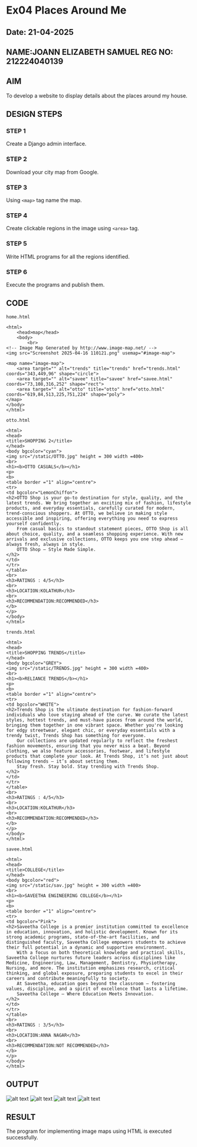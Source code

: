 # Ex04 Places Around Me
## Date: 21-04-2025
## NAME:JOANN ELIZABETH SAMUEL REG NO: 212224040139

## AIM
To develop a website to display details about the places around my house.

## DESIGN STEPS

### STEP 1
Create a Django admin interface.

### STEP 2
Download your city map from Google.

### STEP 3
Using ```<map>``` tag name the map.

### STEP 4
Create clickable regions in the image using ```<area>``` tag.

### STEP 5
Write HTML programs for all the regions identified.

### STEP 6
Execute the programs and publish them.

## CODE
```
home.html

<html>
    <head>map</head>
    <body>
        <br>
<!-- Image Map Generated by http://www.image-map.net/ -->
<img src="Screenshot 2025-04-16 110121.png" usemap="#image-map">

<map name="image-map">
    <area target="" alt="trends" title="trends" href="trends.html" coords="343,449,96" shape="circle">
    <area target="" alt="savee" title="savee" href="savee.html" coords="73,108,316,252" shape="rect">
    <area target="" alt="otto" title="otto" href="otto.html" coords="619,84,513,225,751,224" shape="poly">
</map>
</body>
</html>

otto.html

<html>
<head>
<title>SHOPPING 2</title>
</head>
<body bgcolor="cyan">
<img src="/static/OTTO.jpg" height = 300 width =400>
<br>
<h1><b>OTTO CASUALS</b></h1>
<p>
<b>
<table border ="1" align="centre">
<tr>
<td bgcolor="LemonChiffon">
<h2>OTTO Shop is your go-to destination for style, quality, and the latest trends. We bring together an exciting mix of fashion, lifestyle products, and everyday essentials, carefully curated for modern, trend-conscious shoppers. At OTTO, we believe in making style accessible and inspiring, offering everything you need to express yourself confidently.
    From casual basics to standout statement pieces, OTTO Shop is all about choice, quality, and a seamless shopping experience. With new arrivals and exclusive collections, OTTO keeps you one step ahead — always fresh, always in style.
    OTTO Shop — Style Made Simple.    
</h2>
</td>
</tr>
</table>
<br>
<h3>RATINGS : 4/5</h3>
<br>
<h3>LOCATION:KOLATHUR</h3>
<br>
<h3>RECOMMENDATION:RECOMMENDED</h3>
</b>
</p>
</body>
</html>

trends.html

<html>
<head>
<title>SHOPPING TRENDS</title>
</head>
<body bgcolor="GREY">
<img src="/static/TRENDS.jpg" height = 300 width =400>
<br>
<h1><b>RELIANCE TRENDS</b></h1>
<p>
<b>
<table border ="1" align="centre">
<tr>
<td bgcolor="WHITE">
<h2>Trends Shop is the ultimate destination for fashion-forward individuals who love staying ahead of the curve. We curate the latest styles, hottest trends, and must-have pieces from around the world, bringing them together in one vibrant space. Whether you're looking for edgy streetwear, elegant chic, or everyday essentials with a trendy twist, Trends Shop has something for everyone.
    Our collections are updated regularly to reflect the freshest fashion movements, ensuring that you never miss a beat. Beyond clothing, we also feature accessories, footwear, and lifestyle products that complete your look. At Trends Shop, it’s not just about following trends — it’s about setting them.
    Stay fresh. Stay bold. Stay trending with Trends Shop.
</h2>
</td>
</tr>
</table>
<br>
<h3>RATINGS : 4/5</h3>
<br>
<h3>LOCATION:KOLATHUR</h3>
<br>
<h3>RECOMMENDATION:RECOMMENDED</h3>
</b>
</p>
</body>
</html>

savee.html

<html>
<head>
<title>COLLEGE</title>
</head>
<body bgcolor="red">
<img src="/static/sav.jpg" height = 300 width =400>
<br>
<h1><b>SAVEETHA ENGINEERING COLLEGE</b></h1>
<p>
<b>
<table border ="1" align="centre">
<tr>
<td bgcolor="Pink">
<h2>Saveetha College is a premier institution committed to excellence in education, innovation, and holistic development. Known for its strong academic programs, state-of-the-art facilities, and distinguished faculty, Saveetha College empowers students to achieve their full potential in a dynamic and supportive environment.
    With a focus on both theoretical knowledge and practical skills, Saveetha College nurtures future leaders across disciplines like Medicine, Engineering, Law, Management, Dentistry, Physiotherapy, Nursing, and more. The institution emphasizes research, critical thinking, and global exposure, preparing students to excel in their careers and contribute meaningfully to society.
    At Saveetha, education goes beyond the classroom — fostering values, discipline, and a spirit of excellence that lasts a lifetime.
    Saveetha College — Where Education Meets Innovation.
</h2>
</td>
</tr>
</table>
<br>
<h3>RATINGS : 3/5</h3>
<br>
<h3>LOCATION:ANNA NAGAR</h3>
<br>
<h3>RECOMMENDATION:NOT RECOMMENDED</h3>
</b>
</p>
</body>
</html>
```

## OUTPUT

![alt text](<Screenshot 2025-04-21 113939.png>)
![alt text](<Screenshot 2025-04-21 114949.png>)
![alt text](<Screenshot 2025-04-21 114927.png>)
![alt text](<Screenshot 2025-04-21 114910.png>)





## RESULT
The program for implementing image maps using HTML is executed successfully.
